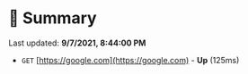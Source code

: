 # 📖 Summary
Last updated: **9/7/2021, 8:44:00 PM**

- `GET` [https://google.com](https://google.com) - **Up** (125ms)
